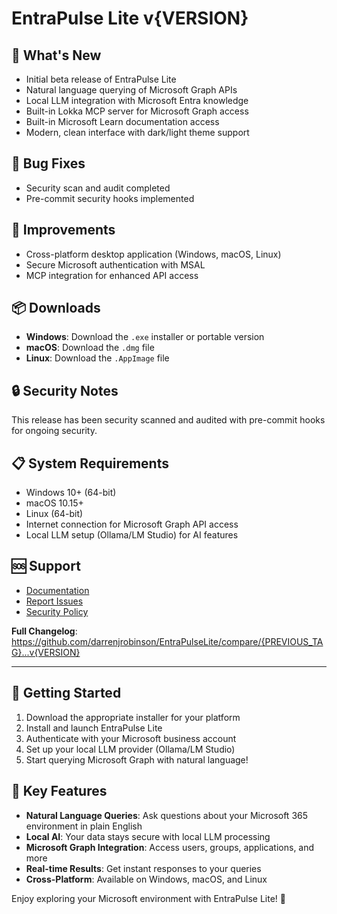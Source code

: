# EntraPulse Lite v{VERSION}

## 🎉 What's New
- Initial beta release of EntraPulse Lite
- Natural language querying of Microsoft Graph APIs
- Local LLM integration with Microsoft Entra knowledge
- Built-in Lokka MCP server for Microsoft Graph access
- Built-in Microsoft Learn documentation access
- Modern, clean interface with dark/light theme support

## 🐛 Bug Fixes
- Security scan and audit completed
- Pre-commit security hooks implemented

## 🔧 Improvements
- Cross-platform desktop application (Windows, macOS, Linux)
- Secure Microsoft authentication with MSAL
- MCP integration for enhanced API access

## 📦 Downloads
- **Windows**: Download the `.exe` installer or portable version
- **macOS**: Download the `.dmg` file
- **Linux**: Download the `.AppImage` file

## 🔒 Security Notes
This release has been security scanned and audited with pre-commit hooks for ongoing security.

## 📋 System Requirements
- Windows 10+ (64-bit)
- macOS 10.15+
- Linux (64-bit)
- Internet connection for Microsoft Graph API access
- Local LLM setup (Ollama/LM Studio) for AI features

## 🆘 Support
- [Documentation](https://github.com/darrenjrobinson/EntraPulseLite/wiki)
- [Report Issues](https://github.com/darrenjrobinson/EntraPulseLite/issues)
- [Security Policy](https://github.com/darrenjrobinson/EntraPulseLite/security/policy)

**Full Changelog**: https://github.com/darrenjrobinson/EntraPulseLite/compare/{PREVIOUS_TAG}...v{VERSION}

---

## 🚀 Getting Started

1. Download the appropriate installer for your platform
2. Install and launch EntraPulse Lite
3. Authenticate with your Microsoft business account
4. Set up your local LLM provider (Ollama/LM Studio)
5. Start querying Microsoft Graph with natural language!

## 🔑 Key Features

- **Natural Language Queries**: Ask questions about your Microsoft 365 environment in plain English
- **Local AI**: Your data stays secure with local LLM processing
- **Microsoft Graph Integration**: Access users, groups, applications, and more
- **Real-time Results**: Get instant responses to your queries
- **Cross-Platform**: Available on Windows, macOS, and Linux

Enjoy exploring your Microsoft environment with EntraPulse Lite! 🎉
